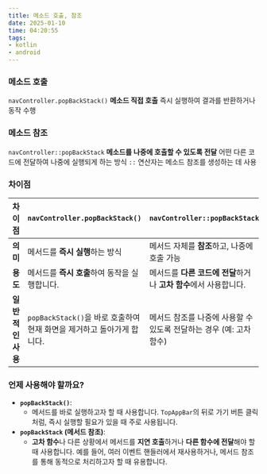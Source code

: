 ```yaml
---
title: 메소드 호출, 참조
date: 2025-01-10
time: 04:20:55
tags:
- kotlin
- android
---
```

### 메소드 호출
`navController.popBackStack()` **메소드 직접 호출** 즉시 실행하여 결과를 반환하거나 동작 수행

### 메소드 참조
`navController::popBackStack` **메소드를 나중에 호출할 수 있도록 전달** 어떤 다른 코드에 전달하여 나중에 실행되게 하는 방식
`::` 연산자는 메소드 참조를 생성하는 데 사용

### 차이점
|**차이점**|**`navController.popBackStack()`**|**`navController::popBackStack`**|
|---|---|---|
|**의미**|메서드를 **즉시 실행**하는 방식|메서드 자체를 **참조**하고, 나중에 호출 가능|
|**용도**|메서드를 **즉시 호출**하여 동작을 실행합니다.|메서드를 **다른 코드에 전달**하거나 **고차 함수**에서 사용합니다.|
|**일반적인 사용**|`popBackStack()`을 바로 호출하여 현재 화면을 제거하고 돌아가게 합니다.|메서드 참조를 나중에 사용할 수 있도록 전달하는 경우 (예: 고차 함수)|

### 언제 사용해야 할까요?
- **`popBackStack()`**:
    - 메서드를 바로 실행하고자 할 때 사용합니다. `TopAppBar`의 뒤로 가기 버튼 클릭처럼, 즉시 실행할 필요가 있을 때 주로 사용됩니다.
- **`popBackStack` (메서드 참조)**:
    - **고차 함수**나 다른 상황에서 메서드를 **지연 호출**하거나 **다른 함수에 전달**해야 할 때 사용합니다. 예를 들어, 여러 이벤트 핸들러에서 재사용하거나, 메서드 참조를 통해 동적으로 처리하고자 할 때 유용합니다.